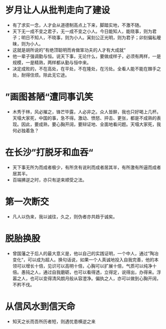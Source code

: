 # 岁月让人从批判走向了建设

- 有了求实一念，人才会从道德制高点上下来，脚踏实地，不激不随。
- 天下无一成不变之君子，无一成不变之小人。今日能知人，能晓事，则为君子；明日不知人，不晓事，则为小人。寅刻公正光明，则为君子；卯刻偏私暧昧，则为小人。
- 这就是胡所说的”有绝顶聪明而肯做笨功夫的人才有大成就“
- 他一辈子强调勤与恒。说天下事，无论什么，要做成样子，必须有两样，一是规模，一是精熟，两样都从勤与恒中来。
- 决定成败的，不在高处，在平处，不在隆处，在污处。全看人能不能在棘手之处，耐得住烦。除此无它途。

# ”画图甚陋“遭同事讥笑

- 木秀于林，风必摧之，锋芒毕露，人必非之。众人皆醉，我也只好喝上几杯。天塌大家死，中国的事，急不得。激动、愤怒、抨击、更张，都是不成熟的表现。因此，要成熟，要心胸开阔，要辩证地、全面地看问题。天塌大家死，我何必独着急？

# 在长沙”打脱牙和血吞“

- 天下事无所为而成者极少，有所贪有说利而成者居其半，有所激有所逼而成者居其半。
- 百端拂逆之时，亦只有逆来顺受之法。
 
# 第一次断交

- 凡人以伪来，我以诚往，久之，则伪者亦共趋于诚矣。
 
# 脱胎换股

- 曾国藩之于后人的最大意义是，他以自己的实践证明，一个中人，通过”陶冶变化“，可以成为超人。换句话说，如果一个人真诚地投入自我完善，他的本领可以增长十倍，见识可以高明十倍，心胸可以扩展十倍，气质可以纯净十倍。愚钝之人，通过自我磨砺，也可以看得透，立得定，说得出，办得来。浮嚣之人，也可以变得清风朗月般从容澄净。偏执之人，亦可以做到心胸开阔，不矜不伐。

# 从信风水到信天命

- 知天之长而吾所历者短，则遇忧患横逆之来